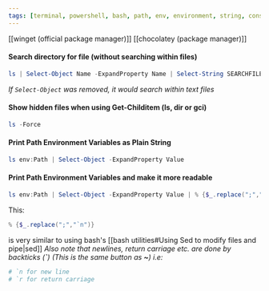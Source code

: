 ```yaml
---
tags: [terminal, powershell, bash, path, env, environment, string, console, sed, editing, piped, object, tostring, files, hidden]
---
```


[[winget (official package manager)]]
[[chocolatey (package manager)]]

#### Search directory for file (without searching within files)
```powershell
ls | Select-Object Name -ExpandProperty Name | Select-String SEARCHFILENAME
```
*If `Select-Object` was removed, it would search within text files*

#### Show hidden files when using Get-Childitem (ls, dir or gci)
```powershell
ls -Force
```

#### Print Path Environment Variables as Plain String
```powershell
ls env:Path | Select-Object -ExpandProperty Value 
```

#### Print Path Environment Variables and make it more readable
```powershell
ls env:Path | Select-Object -ExpandProperty Value | % {$_.replace(";","`n")}
```
This:
```powershell
% {$_.replace(";","`n")}
```
is very similar to using bash's [[bash utilities#Using Sed to modify files and pipe|sed]]
*Also note that newlines, return carriage etc. are done by backticks (**\`**) (This is the same button as **~**) i.e:*
```powershell
# `n for new line
# `r for return carriage
```
